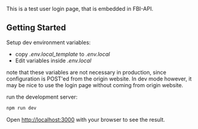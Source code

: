 This is a test user login page, that is embedded in FBI-API.

## Getting Started

Setup dev environment variables:
 - copy *.env.local_template* to *.env.local*
 - Edit variables inside *.env.local*

 note that these variables are not necessary in production, since configuration is POST'ed
 from the origin website. In dev mode however, it may be nice to use the login page without coming
 from origin website.


run the development server:

```bash
npm run dev
```

Open [http://localhost:3000](http://localhost:3000) with your browser to see the result.
